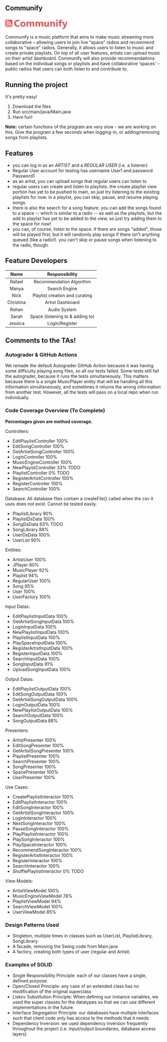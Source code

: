## Communify
<p float="left">
  <img src="https://github.com/CSC207-2022F-UofT/course-project-team-communify/blob/main/src/main/java/view/assets/logo_red_full.png" width="200" alt="Communify logo"/>
</p>

Communify is a music platform that aims to make music streaming more collaborative – allowing users to join live “space” radios and recommend songs to "space" radios. Generally, it allows users to listen to music and create private playlists. On top of all user features, artists can upload music on their artist dashboard. Communify will also provide recommendations based on the individual songs or playlists and have collaborative ‘spaces’ – public radios that users can both listen to and contribute to.


## Running the project
It's pretty easy!
1. Download the files
2. Run src/main/java/Main.java
3. Have fun!

**Note:** certain functions of the program are _very_ slow - we are working on this. Give the program a few seconds when logging-in, or adding/removing songs from playlists.

## Features
- you can log in as an _ARTIST_ and a _REGULAR USER_ (i.e. a listener)
- Regular User account for testing has username User1 and password Password1
- as an artist, you can upload songs that regular users can listen to
- regular users can create and listen to playlists. the create playlist view portion has yet to be pushed to main, so just try listening to the existing playlists for now. in a playlist, you can skip, pause, and resume playing songs. 
- there is also the search for a song feature. you can add the songs found to a space -- which is similar to a radio -- as well as the playlists, but the add to playlist has yet to be added to the view. so just try adding them to the space for now!
- you can, of course, listen to the space. if there are songs "added", those will be played first, but it will randomly play songs if there isn't anything queued (like a radio!). you can't skip or pause songs when listening to the radio, though.

## Feature Developers
|   Name    |          Responsibility          |
|:---------:|:--------------------------------:|
|  Rafael   |     Recommendation Algorithm     |
|   Manya   |          Search Engine           |
|   Nick    |  Playlist creation and curating  |
| Christina |         Artist Dashboard         |
|   Rohan   |           Audio System           |
|   Sarah   | Space (listening to & adding to) |
|  Jessica  |          Login/Register          |

## Comments to the TAs!

### Autograder & GitHub Actions
We remade the default Autograder GitHub Action because it was having some difficulty playing song files, so all our tests failed. Some tests still fail the autograder, because it runs the tests simultaneously. This matters because there is a single MusicPlayer entity that will be handling all this information simultaneously, and sometimes it returns the wrong information from another test. However, all the tests will pass on a local repo when run individually. 

### Code Coverage Overview (To Complete) 
**Percentages given are method coverage.**

Controllers: 
- EditPlaylistController 100%
- EditSongController 100%
- GetArtistSongController 100%
- LoginController 100%
- MusicEngineController 100%
- NewPlayistController 33% TODO
- PlaylistController 0% TODO
- RegisterArtistController 100%
- RegisterController 100%
- SearchController 100%


Database:
All database files contain a createFile() called when the csv it uses does not exist. Cannot be tested easily.
- PlaylistLibrary 90%
- PlaylistDsData 100%
- SongDsData 63% TODO
- SongLibrary 88%
- UserDsData 100%
- UserList 90%


Entities:
- ArtistUser 100%
- JPlayer 80%
- MusicPlayer 92%
- Playlist 94%
- RegularUser 100%
- Song 95%
- User 100%
- UserFactory 100%


Input Datas: 
- EditPlaylistInputData 100%
- GetArtistSongInputData 100%
- LoginInputData 100%
- NewPlaylistInputData 100%
- PlaylistInputData 100%
- PlaySpaceInputData 100%
- RegisterArtistInputData 100%
- RegisterInputData 100%
- SearchInputData 100%
- SongInputData 91%
- UploadSongInputData 100%


Output Datas: 
- EditPlaylistOutputData 100%
- EditSongOutputData 100%
- GetArtistSongOutputData 100%
- LoginOutputData 100%
- NewPlaylistOutputData 100%
- SearchOutputData 100%
- SongOutputData 88%


Presenters: 
- ArtistPresenter 100%
- EditSongPresenter 100%
- GetArtistSongPresenter 100%
- PlaylistPresenter 100%
- SearchPresenter 100%
- SongPresenter 100%
- SpacePresenter 100%
- UserPresenter 100%


Use Cases: 
- CreatePlaylistInteractor 100%
- EditPlaylistInteractor 100%
- EditSongInteractor 100%
- GetArtistSongInteractor 100%
- LoginInteractor 100%
- NextSongInteractor 100%
- PauseSongInteractor 100%
- PlayPlaylistInteractor 100%
- PlaySongInteractor 100%
- PlaySpaceInteractor 100%
- RecommendSongInteractor 100%
- RegisterArtistInteractor 100%
- RegisterInteractor 100%
- SearchInteractor 100%
- ShufflePlaylistInteractor 0% TODO


View Models: 
- ArtistViewModel 100%
- MusicEngineViewModel 78%
- PlaylistViewModel 94%
- SearchViewModel 100%
- UserViewModel 85%

### Design Patterns Used
- Singleton, multiple times in classes such as UserList, PlaylistLibrary, SongLibrary
- A facade, removing the Swing code from Main.java
- A factory, creating both types of user (regular and Artist)

### Examples of SOLID 
- Single Responsibility Principle: each of our classes have a single, defined purpose.
- Open/Closed Principle: any case of an extended class has no modification of the original superclass
- Liskov Substitution Principle: When defining our instance variables, we used the super classes for the datatypes so that we can use different implementations in the future.
- Interface Segregation Principle: our databases have multiple interfaces such that client code only has access to the methods that it needs
- Dependency Inversion: we used dependency inversion frequently throughout the project (i.e. input/output boundaries, database access layers)

